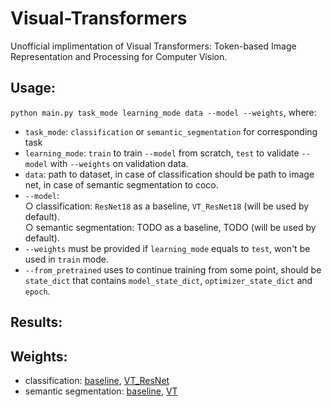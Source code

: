 # Visual-Transformers
Unofficial implimentation of Visual Transformers: Token-based Image Representation and Processing for Computer Vision.

## Usage:
`python main.py task_mode learning_mode data --model --weights`, where:
* `task_mode`: `classification` or `semantic_segmentation` for corresponding task
* `learning_mode`: `train` to train `--model` from scratch, `test` to validate `--model` with `--weights` on validation data.
* `data`: path to dataset, in case of classification should be path to image net, in case of semantic segmentation to coco.
* `--model`:   
  ○ classification: `ResNet18` as a baseline, `VT_ResNet18` (will be used by default).  
  ○ semantic segmentation: TODO as a baseline, TODO (will be used by default).  
* `--weights` must be provided if `learning_mode` equals to `test`, won't be used in `train` mode.
* `--from_pretrained` uses to continue training from some point, should be `state_dict` that contains `model_state_dict`, `optimizer_state_dict` and `epoch`.

## Results:

## Weights:
* classification: [baseline](https://drive.google.com/file/d/1-7zrZD2TekIIcAa4im0i5fi31ZG90sP9/view?usp=sharing), [VT_ResNet](TODO)
* semantic segmentation: [baseline](TODO), [VT](TODO)
  
